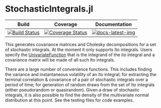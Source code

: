 # StochasticIntegrals.jl

| Build | Coverage | Documentation |
|-------|----------|---------------|
| [![Build Status](https://travis-ci.com/s-baumann/StochasticIntegrals.jl.svg?branch=master)](https://travis-ci.org/s-baumann/StochasticIntegrals.jl) | [![Coverage Status](https://coveralls.io/repos/github/s-baumann/StochasticIntegrals.jl/badge.svg?branch=master)](https://coveralls.io/github/s-baumann/StochasticIntegrals.jl?branch=master) | [![docs-latest-img](https://img.shields.io/badge/docs-latest-blue.svg)](https://s-baumann.github.io/StochasticIntegrals.jl/dev/index.html) |

This generates covariance matrices and Cholesky decompositions for a set of stochastic integrals.
At the moment it only supports Ito integrals. Users specify the [UnivariateFunction](https://github.com/s-baumann/UnivariateFunctions.jl) that is the integrand of the ito integral and a covariance matrix will be made of all such Ito integrals.

There are a large number of convenience functions. This includes finding the variance and instantaneous volatility of an ito integral; for extracting the terminal correlation & covariance of a pair of stochastic integrals over a period of time; for generation of random draws from the set of Ito integrals (either pseudorandom or quasirandom). Given a draw of stochastic integrals, it is also possible to find the density of the multivariate normal distribution at this point. See the testing files for code examples.
